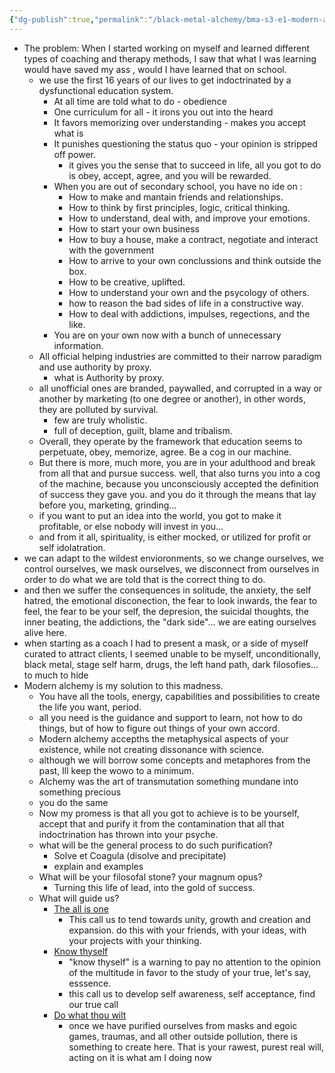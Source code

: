 ```yaml
---
{"dg-publish":true,"permalink":"/black-metal-alchemy/bma-s3-e1-modern-alchemy/"}
---
```



- The problem:
  When I started working on myself and learned different types of coaching and therapy methods, I saw that what I was learning would have saved my ass , would I have learned that on school.
	- we use the first 16 years of our lives to get indoctrinated by a dysfunctional education system.
		- At all time are told what to do - obedience
		- One curriculum for all - it irons you out into the heard
		- It favors memorizing over understanding - makes you accept what is
		- It punishes questioning the status quo - your opinion is stripped off power.
			- it gives you the sense that to succeed in life, all you got to do is obey, accept, agree, and you will be rewarded.
		- When you are out of secondary school, you have no ide on :
			- How to make and mantain friends and relationships.
			- How to think by first principles, logic, critical thinking.
			- How to understand, deal with, and improve your emotions.
			- How to start your own business
			- How to buy a house, make a contract, negotiate and interact with the government
			- How to arrive to your own conclussions and think outside the box.
			- How to be creative, uplifted.
			- How to understand your own and the psycology of others.
			- how to reason the bad sides of life in a constructive way.
			- How to deal with addictions, impulses, regections, and the like.
		- You are on your own now with a bunch of unnecessary information.
	- All official helping industries are committed to their narrow paradigm and use authority by proxy.
		- what is Authority by proxy.
	- all unofficial ones are branded, paywalled, and corrupted in a way or another by marketing (to one degree or another), in other words, they are polluted by survival.
		- few are truly wholistic.
		- full of deception, guilt, blame and tribalism.
	- Overall, they operate by the framework that education seems to perpetuate, obey, memorize, agree. Be a cog in our machine.
	- But there is more, much more, you are in your adulthood and break from all that and pursue success. well, that also turns you into  a cog of the machine, because you unconsciously accepted the definition of success they gave you. and you do it through the means that lay before you, marketing, grinding...
	- if you want to put an idea into the world, you got to make it profitable, or else nobody will invest in you...
	- and from it all, spirituality, is either mocked, or utilized for profit or self idolatration.
- we can adapt to the wildest envioronments, so we change ourselves, we control ourselves, we mask ourselves, we disconnect from ourselves in order to do what we are told that is the correct thing to do.
- and then we suffer the consequences in solitude, the anxiety, the self hatred, the emotional disconection, the fear to look inwards, the fear to feel, the fear to be your self, the depresion, the suicidal thoughts, the inner beating, the addictions, the "dark side"... we are eating ourselves alive here.
- when starting as a coach I had to present a mask, or a side of myself curated to attract clients, I seemed unable to be myself, unconditionally, black metal, stage self harm, drugs, the left hand path, dark filosofies... to much to hide 
- Modern alchemy is my solution to this madness.
	- You have all the tools, energy, capabilities and possibilities to create the life you want, period.
	- all you need is the guidance and support to learn, not how to do things, but of how to figure out things of your own accord.
	- Modern alchemy accepths the metaphysical aspects of your existence, while not creating dissonance with science.
	- although we will borrow some concepts and metaphores from the past, Ill keep the wowo to a minimum.
	- Alchemy was the art of transmutation something mundane into something precious
	- you do the same
	- Now my promess is that all you got to achieve is to be yourself, accept that and purify it from the contamination that all that indoctrination has thrown into your psyche.
	- what will be the general process to do such purification?
		- Solve et Coagula (disolve and precipitate)
		- explain and examples
	- What will be your filosofal stone? your magnum opus?
		- Turning this life of lead, into the gold of success.
	- What will guide us?
		- [The all is one](https://en.wikipedia.org/wiki/Chrysopoeia)
			- This call us to tend towards unity, growth and creation and expansion. do this with your friends, with your ideas, with your projects with your thinking.
		- [Know thyself](https://en.wikipedia.org/wiki/Know_thyself)
			- "know thyself" is a warning to pay no attention to the opinion of the multitude in favor to the study of your true, let's say, esssence. 
			- this call us to develop self awareness, self acceptance, find our true call
		- [Do what thou wilt](https://en.wikipedia.org/wiki/Thelema)
			- once we have purified ourselves from masks and egoic games, traumas, and all other outside pollution, there is something to create here. That is your rawest, purest real will, acting on it is what am I doing now
